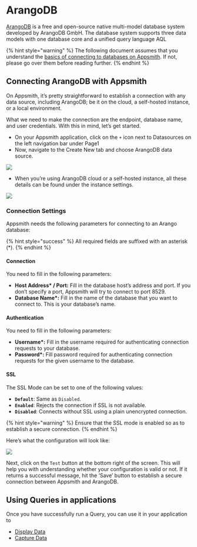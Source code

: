 # ArangoDB

[ArangoDB](https://www.arangodb.com) is a free and open-source native multi-model database system developed by ArangoDB GmbH. The database system supports three data models with one database core and a unified query language AQL

{% hint style="warning" %}
The following document assumes that you understand the [basics of connecting to databases on Appsmith](../../core-concepts/connecting-to-data-sources/connecting-to-databases.md). If not, please go over them before reading further.
{% endhint %}

## Connecting ArangoDB with Appsmith

On Appsmith, it’s pretty straightforward to establish a connection with any data source, including ArangoDB; be it on the cloud, a self-hosted instance, or a local environment.

What we need to make the connection are the endpoint, database name, and user credentials. With this in mind, let’s get started.

* On your Appsmith application, click on the `+` icon next to Datasources on the left navigation bar under Page1
* Now, navigate to the Create New tab and choose ArangoDB data source.

![](../../.gitbook/assets/Adding\_datasouce\_arangodb.jpeg)

* When you’re using ArangoDB cloud or a self-hosted instance, all these details can be found under the instance settings.

![](<../../.gitbook/assets/Arango\_self\_hosted (1).jpeg>)

### Connection Settings

Appsmith needs the following parameters for connecting to an Arango database:

{% hint style="success" %}
All required fields are suffixed with an asterisk (\*).
{% endhint %}

#### **Connection**

You need to fill in the following parameters:

* **Host Address\* / Port:** Fill in the database host’s address and port. If you don’t specify a port, Appsmith will try to connect to port 8529.
* **Database Name\*:** Fill in the name of the database that you want to connect to. This is your database’s name.

#### **Authentication**

You need to fill in the following parameters:

* **Username\*:** Fill in the username required for authenticating connection requests to your database.
* **Password\*:** Fill password required for authenticating connection requests for the given username to the database.

#### **SSL**

The SSL Mode can be set to one of the following values:

* **`Default`**: Same as `Disabled`.
* **`Enabled`**: Rejects the connection if SSL is not available.
* **`Disabled`**: Connects without SSL using a plain unencrypted connection.

{% hint style="warning" %}
Ensure that the SSL mode is enabled so as to establish a secure connection.
{% endhint %}

Here’s what the configuration will look like:

![](../../.gitbook/assets/Arango\_configuration.jpeg)

Next, click on the `Test` button at the bottom right of the screen. This will help you with understanding whether your configuration is valid or not. If it returns a successful message, hit the ‘Save’ button to establish a secure connection between Appsmith and ArangoDB.

## Using Queries in applications

Once you have successfully run a Query, you can use it in your application to

* [Display Data](../../core-concepts/data-access-and-binding/displaying-data-read/)
* [Capture Data](../../core-concepts/data-access-and-binding/capturing-data-write/)

